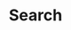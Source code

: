 ---
title: "Search" # in any language you want
layout: "search" # is necessary
url: /search/
# description: "Description for Search"
summary: "search"
placeholder: "AI Stuff i want to learn about"
---
